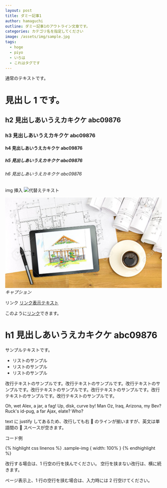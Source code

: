 ```yaml
---
layout: post
title: ダミー記事1
author: hamaguchi
outline: ダミー記事1のアウトライン文章です。
categories: カテゴリ名を指定してください
image: /assets/img/sample.jpg
tags:
  - hoge
  - piyo
  - いろは
  - これはタグです
---
```


通常のテキストです。

# 見出し 1 です。

## h2 見出しあいうえカキクケ abc09876

### h3 見出しあいうえカキクケ abc09876

#### h4 見出しあいうえカキクケ abc09876

##### h5 見出しあいうえカキクケ abc09876

###### h6 見出しあいうえカキクケ abc09876

img 挿入
![代替えテキスト](画像パス)

![sample画像](/assets/img/sample.jpg)
_キャプション_

リンク
[リンク表示テキスト](リンク先URL)

このように[リンク](リンク先URL)できます。

# h1 見出しあいうえカキクケ abc09876

サンプルテキストです。

- リストのサンプル
- リストのサンプル
- リストのサンプル

改行テキストのサンプルです。改行テキストのサンプルです。改行テキストのサンプルです。改行テキストのサンプルです。改行テキストのサンプルです。改行テキストのサンプルです。改行テキストのサンプルです。

Oh, wet Alex, a jar, a fag! Up, disk, curve by! Man Oz, Iraq, Arizona, my Bev? Ruck's id-pug, a far Ajax, elate? Who?

text に justify してあるため、改行しても右  のラインが揃いますが、英文は単語間の  スペースが空きます。

コード例

{% highlight css linenos %}
.sample-img {
width: 100%
}
{% endhighlight %}

改行する場合は、1 行空の行を挟んでください。
空行を挟まない改行は、横に続きます。

ページ表示上、1 行の空行を挟む場合は、入力時には 2 行空けてください。

